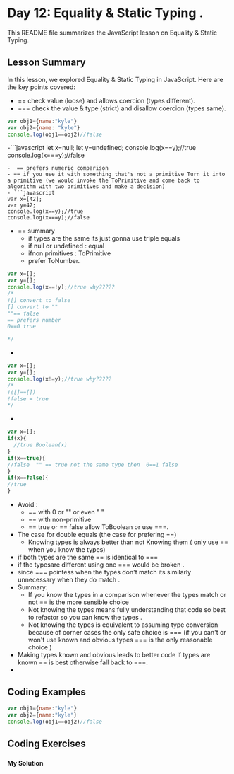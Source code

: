 
# Day 12: Equality & Static Typing .

This README file summarizes the JavaScript lesson on Equality & Static Typing.

## Lesson Summary

In this lesson, we explored Equality & Static Typing  in JavaScript. Here are the key points covered:
- == check value (loose) and allows coercion (types different).
- === check the value & type (strict) and  disallow coercion (types same). 
```javascript
var obj1={name:"kyle"}
var obj2={name: "kyle"}
console.log(obj1==obj2)//false
```
-```javascript
let x=null;
let y=undefined;
console.log(x==y);//true
console.log(x===y);//false
```
-  == prefers numeric comparison
- == if you use it with something that's not a primitive Turn it into a primitive (we would invoke the ToPrimitive and come back to algorithm with two primitives and make a decision)
- ```javascript
var x=[42];
var y=42;
console.log(x==y);//true
console.log(x===y);//false 
```
- == summary
   - if types are the same its just gonna use triple equals
   - if null or undefined : equal
   - ifnon primitives : ToPrimitive
   - prefer ToNumber.

```javascript
var x=[];
var y=[];
console.log(x==!y);//true why?????
/*
![] convert to false
[] convert to ""
""== false
== prefers number
0==0 true 

*/

```
-
``` javascript
var x=[];
var y=[];
console.log(x!=y);//true why?????
/*
!([]==[]) 
!false = true 
*/
```
-
```javascript
var x=[];
if(x){
  //true Boolean(x)
}
if(x==true){
//false  "" == true not the same type then  0==1 false
}
if(x==false){
//true
}

```
- Avoid :
   - == with 0 or "" or even "  "
   - == with non-primitive
   - == true or == false allow ToBoolean or use ===.
- The case for double equals (the case for prefering ==)
   - Knowing types is always better than not Knowing them ( only use == when you know the types)
- if both types are the same == is identical to ===
- if the typesare different using one === would be broken .
- since === pointess when the types don't match its similarly unnecessary when they do match .
- Summary:
   - If you know the types in a comparison whenever the types match or not == is the more sensible choice
   - Not knowing the types means fully understanding that code so best to refactor so you can know the types .
   - Not knowing the types is equivalent to assuming type conversion because of corner cases the only safe choice is === (if you can't or won't use known and obvious types === is the only reasonable choice )
- Making types known and obvious leads to better code if types are known == is best otherwise fall back to ===.
- 
     


## Coding Examples

```javascript
var obj1={name:"kyle"}
var obj2={name:"kyle"}
console.log(obj1==obj2)//false
```


## Coding Exercises

### []()

#### My Solution


```javascript

```
